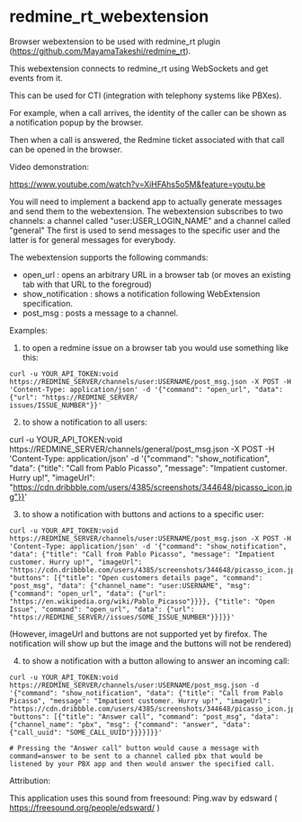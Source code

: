 # redmine_rt_webextension
Browser webextension to be used with redmine_rt plugin (https://github.com/MayamaTakeshi/redmine_rt).

This webextension connects to redmine_rt using WebSockets and get events from it.

This can be used for CTI (integration with telephony systems like PBXes). 

For example, when a call arrives, the identity of the caller can be shown as a notification popup by the browser.

Then when a call is answered, the Redmine ticket associated with that call can be opened in the browser.

Video demonstration:

https://www.youtube.com/watch?v=XiHFAhs5o5M&feature=youtu.be


You will need to implement a backend app to actually generate messages and send them to the webextension.
The webextension subscribes to two channels:
  a channel called "user:USER_LOGIN_NAME"
and 
  a channel called "general"
The first is used to send messages to the specific user and the latter is for general messages for everybody.

The webextension supports the following commands:
  - open_url : opens an arbitrary URL in a browser tab (or moves an existing tab with that URL to the foregroud)
  - show_notification : shows a notification following WebExtension specification.
  - post_msg : posts a message to a channel.

Examples:

1) to open a redmine issue on a browser tab you would use something like this:

```
curl -u YOUR_API_TOKEN:void https://REDMINE_SERVER/channels/user:USERNAME/post_msg.json -X POST -H 'Content-Type: application/json' -d '{"command": "open_url", "data": {"url": "https://REDMINE_SERVER/
issues/ISSUE_NUMBER"}}'
```

2) to show a notification to all users:

curl -u YOUR_API_TOKEN:void https://REDMINE_SERVER/channels/general/post_msg.json -X POST -H 'Content-Type: application/json' -d '{"command": "show_notification", "data": {"title": "Call from Pablo Picasso", "message": "Impatient customer. Hurry up!", "imageUrl": "https://cdn.dribbble.com/users/4385/screenshots/344648/picasso_icon.jpg"}}'

3) to show a notification with buttons and actions to a specific user:
```
curl -u YOUR_API_TOKEN:void https://REDMINE_SERVER/channels/user:USERNAME/post_msg.json -X POST -H 'Content-Type: application/json' -d '{"command": "show_notification", "data": {"title": "Call from Pablo Picasso", "message": "Impatient customer. Hurry up!", "imageUrl": "https://cdn.dribbble.com/users/4385/screenshots/344648/picasso_icon.jpg", "buttons": [{"title": "Open customers details page", "command": "post_msg", "data": {"channel_name": "user:USERNAME", "msg": {"command": "open_url", "data": {"url": "https://en.wikipedia.org/wiki/Pablo_Picasso"}}}}, {"title": "Open Issue", "command": "open_url", "data": {"url": "https://REDMINE_SERVER//issues/SOME_ISSUE_NUMBER"}}]}}'
```
(However, imageUrl and buttons are not supported yet by firefox. The notification will show up but the image and the buttons will not be rendered)

4) to show a notification with a button allowing to answer an incoming call:

```
curl -u YOUR_API_TOKEN:void https://REDMINE_SERVER/channels/user:USERNAME/post_msg.json -d '{"command": "show_notification", "data": {"title": "Call from Pablo Picasso", "message": "Impatient customer. Hurry up!", "imageUrl": "https://cdn.dribbble.com/users/4385/screenshots/344648/picasso_icon.jpg", "buttons": [{"title": "Answer call", "command": "post_msg", "data": {"channel_name": "pbx", "msg": {"command": "answer", "data": {"call_uuid": "SOME_CALL_UUID"}}}}]}}'

# Pressing the "Answer call" button would cause a message with command=answer to be sent to a channel called pbx that would be listened by your PBX app and then would answer the specified call.
```


Attribution:

This application uses this sound from freesound:
Ping.wav by edsward ( https://freesound.org/people/edsward/ )

